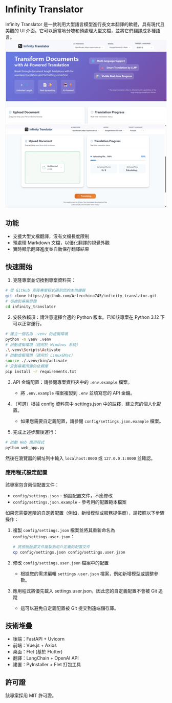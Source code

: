 # Infinity Translator

Infinity Translator 是一款利用大型語言模型進行長文本翻譯的軟體，具有現代且美觀的 UI 介面。它可以適當地分塊和預處理大型文檔，並將它們翻譯成多種語言。
![image](https://github.com/Arlecchino745/infinity_translator/blob/main/docs/img/screenshot2.png)
![image](https://github.com/Arlecchino745/infinity_translator/blob/main/docs/img/screenshot.png)

## 功能

- 支援大型文檔翻譯，沒有文檔長度限制
- 預處理 Markdown 文檔，以優化翻譯的視覺外觀
- 實時顯示翻譯進度並自動保存翻譯結果

## 快速開始

1. 克隆專案並切換到專案資料夾：
```bash
# 從 GitHub 克隆專案程式碼到您的本地機器
git clone https://github.com/Arlecchino745/infinity_translator.git
# 切換到專案目錄
cd infinity_translator
```

2. 安裝依賴項：請注意選擇合適的 Python 版本。已知該專案在 Python 3.12 下可以正常運行。
```bash
# 建立一個名為 .venv 的虛擬環境
python -m venv .venv
# 啟動虛擬環境（適用於 Windows 系統）
.\.venv\Scripts\Activate
# 啟動虛擬環境（適用於 Linux&Mac）
source ./.venv/bin/activate
# 安裝專案所需的依賴庫
pip install -r requirements.txt
```

3. API 金鑰配置：請參閱專案資料夾中的 `.env.example` 檔案。
   - 將 `.env.example` 檔案複製到 `.env` 並填寫您的 API 金鑰。

4. （可選）根據 config 資料夾中 settings.json 中的註釋，建立您的個人化配置。
   - 如果您需要自定義配置，請參閱 `config/settings.json.example` 檔案。

5. 完成上述步驟後運行：
```bash
# 啟動 Web 應用程式
python web_app.py
```
然後在瀏覽器的網址列中輸入 `localhost:8000` 或 `127.0.0.1:8000` 並確認。

### 應用程式設定配置

該專案包含兩個配置文件：
- `config/settings.json` - 預設配置文件，不應修改
- `config/settings.json.example` - 參考用的配置範本檔案

如果您需要進階的自定義配置（例如，新增模型或服務提供商），請按照以下步驟操作：

1. 複製 `config/settings.json` 檔案並將其重新命名為 `config/settings.user.json`：
   ```bash
   # 將預設配置文件複製到用戶定義的配置文件
   cp config/settings.json config/settings.user.json
   ```

2. 修改 `config/settings.user.json` 檔案中的配置
   - 根據您的需求編輯 `settings.user.json` 檔案，例如新增模型或調整參數。

3. 應用程式將優先載入 settings.user.json，因此您的自定義配置不會被 Git 追蹤
   - 這可以避免自定義配置被 Git 提交到遠端儲存庫。

## 技術堆疊

- 後端：FastAPI + Uvicorn
- 前端：Vue.js + Axios
- 桌面：Flet (基於 Flutter)
- 翻譯：LangChain + OpenAI API
- 建置：PyInstaller + Flet 打包工具

## 許可證

該專案採用 MIT 許可證。
